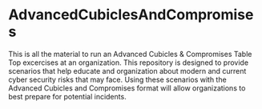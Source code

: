 # AdvancedCubiclesAndCompromises
This is all the material to run an Advanced Cubicles &amp; Compromises Table Top excercises at an organization. This repository is designed to provide scenarios that help educate and organization about modern and current cyber security risks that may face. Using these scenarios with the Advanced Cubicles and Compromises format will allow organizations to best prepare for potential incidents.
